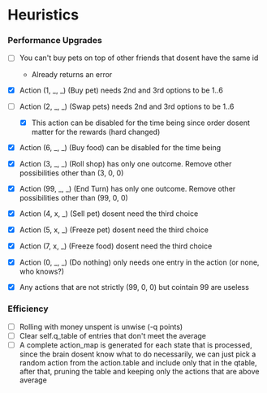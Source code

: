 # Heuristics

### Performance Upgrades
- [ ] You can't buy pets on top of other friends that dosent have the same id
  - Already returns an error 
- [x] Action (1, _, _) (Buy pet) needs 2nd and 3rd options to be 1..6
- [ ] Action (2, _, _) (Swap pets) needs 2nd and 3rd options to be 1..6
  - [x] This action can be disabled for the time being since order dosent matter for the rewards (hard changed)
- [x] Action (6, _, _) (Buy food) can be disabled for the time being
- [x] Action (3, _, _) (Roll shop) has only one outcome. Remove other possibilities other than (3, 0, 0)
- [x] Action (99, _, _) (End Turn) has only one outcome. Remove other possibilities other than (99, 0, 0)
- [x] Action (4, x, _) (Sell pet) dosent need the third choice
- [x] Action (5, x, _) (Freeze pet) dosent need the third choice
- [x] Action (7, x, _) (Freeze food) dosent need the third choice
- [x] Action (0, _, _) (Do nothing) only needs one entry in the action (or none, who knows?)
- [x] Any actions that are not strictly (99, 0, 0) but cointain 99 are useless


### Efficiency 
- [ ] Rolling with money unspent is unwise (-q points)
- [ ] Clear self.q_table of entries that don't meet the average
- [ ] A complete action_map is generated for each state that is processed, since the brain dosent know what to do necessarily, we can just pick a random action from the action.table and include only that in the qtable, after that, pruning the table and keeping only the actions that are above average